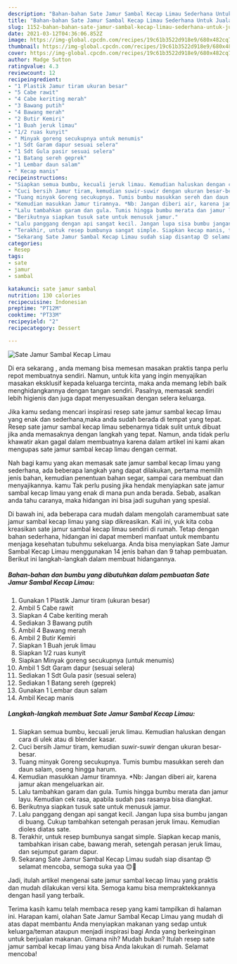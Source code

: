 ```yaml
---
description: "Bahan-bahan Sate Jamur Sambal Kecap Limau Sederhana Untuk Jualan"
title: "Bahan-bahan Sate Jamur Sambal Kecap Limau Sederhana Untuk Jualan"
slug: 1152-bahan-bahan-sate-jamur-sambal-kecap-limau-sederhana-untuk-jualan
date: 2021-03-12T04:36:06.852Z
image: https://img-global.cpcdn.com/recipes/19c61b3522d918e9/680x482cq70/sate-jamur-sambal-kecap-limau-foto-resep-utama.jpg
thumbnail: https://img-global.cpcdn.com/recipes/19c61b3522d918e9/680x482cq70/sate-jamur-sambal-kecap-limau-foto-resep-utama.jpg
cover: https://img-global.cpcdn.com/recipes/19c61b3522d918e9/680x482cq70/sate-jamur-sambal-kecap-limau-foto-resep-utama.jpg
author: Madge Sutton
ratingvalue: 4.3
reviewcount: 12
recipeingredient:
- "1 Plastik Jamur tiram ukuran besar"
- "5 Cabe rawit"
- "4 Cabe keriting merah"
- "3 Bawang putih"
- "4 Bawang merah"
- "2 Butir Kemiri"
- "1 Buah jeruk limau"
- "1/2 ruas kunyit"
- " Minyak goreng secukupnya untuk menumis"
- "1 Sdt Garam dapur sesuai selera"
- "1 Sdt Gula pasir sesuai selera"
- "1 Batang sereh geprek"
- "1 Lembar daun salam"
- " Kecap manis"
recipeinstructions:
- "Siapkan semua bumbu, kecuali jeruk limau. Kemudian haluskan dengan cara di ulek atau di blender kasar."
- "Cuci bersih Jamur tiram, kemudian suwir-suwir dengan ukuran besar-besar."
- "Tuang minyak Goreng secukupnya. Tumis bumbu masukkan sereh dan daun salam, oseng hingga harum."
- "Kemudian masukkan Jamur tiramnya. *Nb: Jangan diberi air, karena jamur akan mengeluarkan air."
- "Lalu tambahkan garam dan gula. Tumis hingga bumbu merata dan jamur layu. Kemudian cek rasa, apabila sudah pas rasanya bisa diangkat."
- "Berikutnya siapkan tusuk sate untuk menusuk jamur."
- "Lalu panggang dengan api sangat kecil. Jangan lupa sisa bumbu jangan di buang. Cukup tambahkan setengah perasan jeruk limau. Kemudian dioles diatas sate."
- "Terakhir, untuk resep bumbunya sangat simple. Siapkan kecap manis, tambahkan irisan cabe, bawang merah, setengah perasan jeruk limau, dan sejumput garam dapur."
- "Sekarang Sate Jamur Sambal Kecap Limau sudah siap disantap 😍 selamat mencoba, semoga suka yaa 😊🙏"
categories:
- Resep
tags:
- sate
- jamur
- sambal

katakunci: sate jamur sambal 
nutrition: 130 calories
recipecuisine: Indonesian
preptime: "PT12M"
cooktime: "PT33M"
recipeyield: "2"
recipecategory: Dessert

---
```



![Sate Jamur Sambal Kecap Limau](https://img-global.cpcdn.com/recipes/19c61b3522d918e9/680x482cq70/sate-jamur-sambal-kecap-limau-foto-resep-utama.jpg)

Di era  sekarang , anda memang bisa memesan masakan praktis tanpa perlu repot membuatnya sendiri. Namun, untuk kita yang ingin menyajikan masakan eksklusif kepada keluarga tercinta, maka anda memang lebih baik menghidangkannya dengan tangan sendiri. Pasalnya, memasak sendiri lebih higienis dan juga dapat menyesuaikan dengan selera keluarga.

Jika kamu sedang mencari inspirasi resep sate jamur sambal kecap limau yang enak dan sederhana,maka anda sudah berada di tempat yang tepat. Resep sate jamur sambal kecap limau  sebenarnya tidak sulit untuk dibuat jika anda memasaknya dengan langkah yang tepat. Namun, anda tidak perlu khawatir akan gagal dalam membuatnya 
karena dalam artikel ini kami akan mengupas sate jamur sambal kecap limau dengan cermat.  



Nah bagi kamu yang akan memasak sate jamur sambal kecap limau yang sederhana, ada beberapa langkah yang dapat dilakukan, pertama memilih jenis bahan, kemudian penentuan bahan segar, sampai cara membuat dan menyajikannya. kamu Tak perlu pusing jika hendak menyiapkan sate jamur sambal kecap limau yang enak di mana pun anda berada. Sebab, asalkan anda  tahu caranya, maka hidangan ini bisa jadi suguhan yang spesial.

Di bawah ini, ada beberapa cara mudah dalam mengolah caramembuat sate jamur sambal kecap limau yang siap dikreasikan. Kali ini, yuk kita coba kreasikan sate jamur sambal kecap limau sendiri di rumah. Tetap dengan bahan sederhana, hidangan ini dapat memberi manfaat untuk membantu menjaga kesehatan tubuhmu sekeluarga. Anda bisa menyiapkan Sate Jamur Sambal Kecap Limau menggunakan 14 jenis bahan dan 9 tahap pembuatan. Berikut ini langkah-langkah dalam membuat hidangannya.

<!--inarticleads1-->

##### Bahan-bahan dan bumbu yang dibutuhkan dalam pembuatan Sate Jamur Sambal Kecap Limau:

1. Gunakan 1 Plastik Jamur tiram (ukuran besar)
1. Ambil 5 Cabe rawit
1. Siapkan 4 Cabe keriting merah
1. Sediakan 3 Bawang putih
1. Ambil 4 Bawang merah
1. Ambil 2 Butir Kemiri
1. Siapkan 1 Buah jeruk limau
1. Siapkan 1/2 ruas kunyit
1. Siapkan  Minyak goreng secukupnya (untuk menumis)
1. Ambil 1 Sdt Garam dapur (sesuai selera)
1. Sediakan 1 Sdt Gula pasir (sesuai selera)
1. Sediakan 1 Batang sereh (geprek)
1. Gunakan 1 Lembar daun salam
1. Ambil  Kecap manis




<!--inarticleads2-->

##### Langkah-langkah membuat Sate Jamur Sambal Kecap Limau:

1. Siapkan semua bumbu, kecuali jeruk limau. Kemudian haluskan dengan cara di ulek atau di blender kasar.
1. Cuci bersih Jamur tiram, kemudian suwir-suwir dengan ukuran besar-besar.
1. Tuang minyak Goreng secukupnya. Tumis bumbu masukkan sereh dan daun salam, oseng hingga harum.
1. Kemudian masukkan Jamur tiramnya. *Nb: Jangan diberi air, karena jamur akan mengeluarkan air.
1. Lalu tambahkan garam dan gula. Tumis hingga bumbu merata dan jamur layu. Kemudian cek rasa, apabila sudah pas rasanya bisa diangkat.
1. Berikutnya siapkan tusuk sate untuk menusuk jamur.
1. Lalu panggang dengan api sangat kecil. Jangan lupa sisa bumbu jangan di buang. Cukup tambahkan setengah perasan jeruk limau. Kemudian dioles diatas sate.
1. Terakhir, untuk resep bumbunya sangat simple. Siapkan kecap manis, tambahkan irisan cabe, bawang merah, setengah perasan jeruk limau, dan sejumput garam dapur.
1. Sekarang Sate Jamur Sambal Kecap Limau sudah siap disantap 😍 selamat mencoba, semoga suka yaa 😊🙏




Jadi, itulah artikel mengenai  sate jamur sambal kecap limau  yang praktis dan mudah dilakukan versi kita. Semoga kamu bisa mempraktekkannya dengan hasil yang terbaik. 

Terima kasih kamu telah membaca resep yang kami tampilkan di halaman ini. Harapan kami, olahan  Sate Jamur Sambal Kecap Limau yang mudah di atas dapat membantu Anda menyiapkan makanan yang sedap untuk keluarga/teman ataupun menjadi inspirasi bagi Anda yang berkeinginan untuk berjualan makanan. Gimana nih? Mudah bukan? Itulah resep sate jamur sambal kecap limau yang bisa Anda lakukan di rumah. Selamat mencoba!

